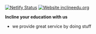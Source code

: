 [![Netlify Status](https://api.netlify.com/api/v1/badges/5a50b7f8-0434-4744-bc81-32060337e2d3/deploy-status)](https://app.netlify.com/sites/inclineedu/deploys)
[![Website inclineedu.org](https://www.inclineedu.org)](http://inclineedu.org/)

**Incline your education with us**

- we provide great service by doing stuff

